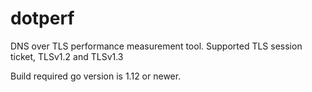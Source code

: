 # dotperf
DNS over TLS performance measurement tool.
Supported TLS session ticket, TLSv1.2 and TLSv1.3

Build required go version is 1.12 or newer.


